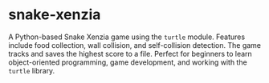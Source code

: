# snake-xenzia
A Python-based Snake Xenzia game using the `turtle` module. Features include food collection, wall collision, and self-collision detection. The game tracks and saves the highest score to a file. Perfect for beginners to learn object-oriented programming, game development, and working with the `turtle` library. 
